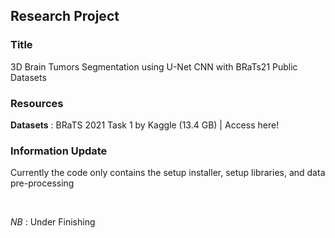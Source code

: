 ## Research Project

### Title 
3D Brain Tumors Segmentation using U-Net CNN with BRaTs21 Public Datasets

### Resources
**Datasets** : BRaTS 2021 Task 1 by Kaggle (13.4 GB) | <a href="https://www.kaggle.com/datasets/dschettler8845/brats-2021-task1/" target="_blank" style="text-decoration:none">Access here!</a>

### Information Update
Currently the code only contains the setup installer, setup libraries, and data pre-processing

</br>

*NB* : Under Finishing

